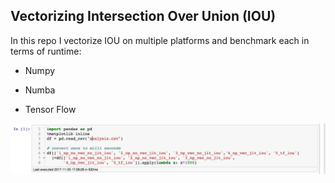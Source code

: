 **Vectorizing Intersection Over Union (IOU)**
-

In this repo I vectorize IOU on multiple platforms and benchmark each in terms of runtime:

- Numpy

- Numba

- Tensor Flow 


![alt text](https://github.com/venuktan/Intersection-Over-Union/blob/master/images/1.jpg)





